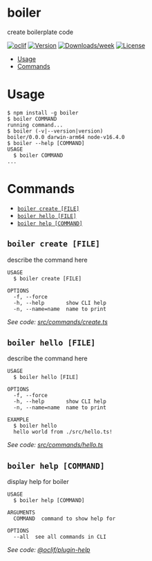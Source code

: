 boiler
======

create boilerplate code

[![oclif](https://img.shields.io/badge/cli-oclif-brightgreen.svg)](https://oclif.io)
[![Version](https://img.shields.io/npm/v/boiler.svg)](https://npmjs.org/package/boiler)
[![Downloads/week](https://img.shields.io/npm/dw/boiler.svg)](https://npmjs.org/package/boiler)
[![License](https://img.shields.io/npm/l/boiler.svg)](https://github.com/seankonig/boiler/blob/master/package.json)

<!-- toc -->
* [Usage](#usage)
* [Commands](#commands)
<!-- tocstop -->
# Usage
<!-- usage -->
```sh-session
$ npm install -g boiler
$ boiler COMMAND
running command...
$ boiler (-v|--version|version)
boiler/0.0.0 darwin-arm64 node-v16.4.0
$ boiler --help [COMMAND]
USAGE
  $ boiler COMMAND
...
```
<!-- usagestop -->
# Commands
<!-- commands -->
* [`boiler create [FILE]`](#boiler-create-file)
* [`boiler hello [FILE]`](#boiler-hello-file)
* [`boiler help [COMMAND]`](#boiler-help-command)

## `boiler create [FILE]`

describe the command here

```
USAGE
  $ boiler create [FILE]

OPTIONS
  -f, --force
  -h, --help       show CLI help
  -n, --name=name  name to print
```

_See code: [src/commands/create.ts](https://github.com/seankonig/boiler/blob/v0.0.0/src/commands/create.ts)_

## `boiler hello [FILE]`

describe the command here

```
USAGE
  $ boiler hello [FILE]

OPTIONS
  -f, --force
  -h, --help       show CLI help
  -n, --name=name  name to print

EXAMPLE
  $ boiler hello
  hello world from ./src/hello.ts!
```

_See code: [src/commands/hello.ts](https://github.com/seankonig/boiler/blob/v0.0.0/src/commands/hello.ts)_

## `boiler help [COMMAND]`

display help for boiler

```
USAGE
  $ boiler help [COMMAND]

ARGUMENTS
  COMMAND  command to show help for

OPTIONS
  --all  see all commands in CLI
```

_See code: [@oclif/plugin-help](https://github.com/oclif/plugin-help/blob/v3.2.3/src/commands/help.ts)_
<!-- commandsstop -->
